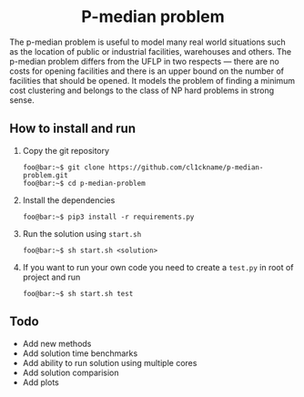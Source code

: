 <center><h1>P-median problem</h1></center>

The p-median problem is useful to model many real world situations such as the location of public or industrial facilities, warehouses and others. The p-median problem differs from the UFLP in two respects — there are no costs for opening facilities and there is an upper bound on the number of facilities that should be opened. It models the problem of finding a minimum cost clustering and belongs to the class of  NP hard problems in strong sense.

## How to install and run

1. Copy the git repository
   
   ```console
   foo@bar:~$ git clone https://github.com/cl1ckname/p-median-problem.git
   foo@bar:~$ cd p-median-problem
   ```
2. Install the dependencies
   
   ```console
   foo@bar:~$ pip3 install -r requirements.py
   ```
3. Run the solution using `start.sh`
   
   ```console
   foo@bar:~$ sh start.sh <solution>
   ```

4. If you want to run your own code you need to create a `test.py` in root of project and run
   
   ```console
   foo@bar:~$ sh start.sh test
   ```

## Todo

- Add new methods
- Add solution time benchmarks
- Add ability to run solution using multiple cores
- Add solution comparision
- Add plots